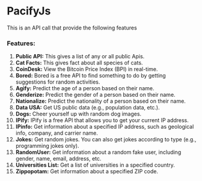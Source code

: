 # PacifyJs

This is an API call that provide the following features

### Features:

1. **Public API:**
   This gives a list of any or all public Apis.
2. **Cat Facts:**
   This gives fact about all species of cats.
3. **CoinDesk:**
   View the Bitcoin Price Index (BPI) in real-time.
4. **Bored:**
   Bored is a free API to find something to do by getting suggestions for random activities.
5. **Agify:**
   Predict the age of a person based on their name.
6. **Genderize:**
   Predict the gender of a person based on their name.
7. **Nationalize:**
   Predict the nationality of a person based on their name.
8. **Data USA:**
   Get US public data (e.g., population data, etc.).
9. **Dogs:**
   Cheer yourself up with random dog images.
10. **IPify:**
    IPify is a free API that allows you to get your current IP address.
11. **IPinfo:**
    Get information about a specified IP address, such as geological info, company, and carrier name.
12. **Jokes:**
    Get random jokes. You can also get jokes according to type (e.g., programming jokes only).
13. **RandomUser:**
    Get information about a random fake user, including gender, name, email, address, etc.
14. **Universities List:**
    Get a list of universities in a specified country.
15. **Zippopotam:**
    Get information about a specified ZIP code.

